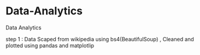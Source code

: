 # Data-Analytics
Data Analytics 


step 1 : Data Scaped from wikipedia using bs4(BeautifulSoup) , Cleaned and plotted using pandas and matplotlip 
